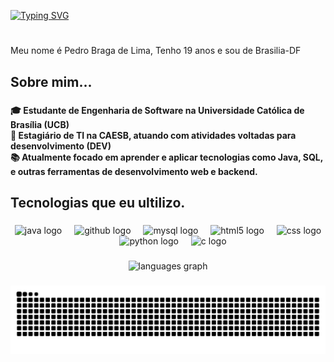 <a href="https://git.io/typing-svg"><img src="https://readme-typing-svg.demolab.com?font=Fira+Code&duration=4600&pause=2500&color=FFC43D&width=435&lines=Hi+there%2C+This+is+Pedro_Braga+%F0%9F%91%8B" alt="Typing SVG" /></a>
<h1 align="left"></h1>

###

<p align="left">Meu nome é Pedro Braga de Lima, Tenho 19 anos e sou de Brasilia-DF</p>

###

<h2 align="left">Sobre mim...</h2>

###
<h4>🎓 Estudante de Engenharia de Software na Universidade Católica de Brasília (UCB)<br>
💼 Estagiário de TI na CAESB, atuando com atividades voltadas para desenvolvimento (DEV)<br>
📚 Atualmente focado em aprender e aplicar tecnologias como Java, SQL, e outras ferramentas de desenvolvimento web e backend.
<h4/>


###

<h2 align="left">Tecnologias que eu ultilizo.</h2>

###

<div align="center">
  <img src="https://cdn.jsdelivr.net/gh/devicons/devicon/icons/java/java-original.svg" height="40" alt="java logo"  />
  <img width="12" />
  <img src="https://cdn.jsdelivr.net/gh/devicons/devicon/icons/github/github-original.svg" height="40" alt="github logo"  />
  <img width="12" />
  <img src="https://cdn.jsdelivr.net/gh/devicons/devicon/icons/mysql/mysql-original.svg" height="40" alt="mysql logo"  />
  <img width="12" />
  <img src="https://cdn.jsdelivr.net/gh/devicons/devicon/icons/html5/html5-original.svg" height="40" alt="html5 logo"  />
  <img width="12" />
  <img src="https://cdn.jsdelivr.net/gh/devicons/devicon/icons/css3/css3-original.svg" height="40" alt="css logo"  />
  <img width="12" />
  <img src="https://cdn.jsdelivr.net/gh/devicons/devicon/icons/python/python-original.svg" height="40" alt="python logo"  />
  <img width="12" />
  <img src="https://cdn.jsdelivr.net/gh/devicons/devicon/icons/c/c-original.svg" height="40" alt="c logo"  />
</div>

###

<div align="center">
  <img src="https://github-readme-stats.vercel.app/api/top-langs?username=blima-p&locale=en&hide_title=true&layout=compact&card_width=320&langs_count=12&theme=dark&hide_border=false&order=2" height="170" alt="languages graph" /> <br>
</div>

###

 <img src="https://raw.githubusercontent.com/Blima-p/Blima-P/output/snake.svg" alt="Snake animation" />

###
